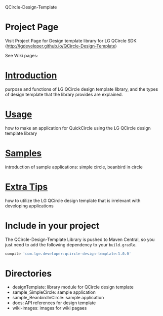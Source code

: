 QCircle-Design-Template<P>
# Project Page
Visit Project Page for Design template library for LG QCircle SDK
(http://lgdeveloper.github.io/QCircle-Design-Template)
 
 See Wiki pages:<p>
# [Introduction](https://github.com/LGDeveloper/QCircle-Design-Template/wiki/Introduction)
purpose and functions of LG QCircle design template library, and the types of design template that the library provides are explained. 

# [Usage](https://github.com/LGDeveloper/QCircle-Design-Template/wiki/Usage)
how to make an application for QuickCircle using the LG QCircle design template library

# [Samples](https://github.com/LGDeveloper/QCircle-Design-Template/wiki/Samples)
introduction of sample applications: simple circle, beanbird in circle

# [Extra Tips](https://github.com/LGDeveloper/QCircle-Design-Template/wiki/Extra-Tips)
how to utilize the LG QCircle design template that is irrelevant with developing applications

# Include in your project
The QCircle-Design-Template Library is pushed to Maven Central, so you just need to add the following dependency to your `build.gradle`.

```groovy
compile 'com.lge.developer:qcircle-design-template:1.0.0'
```

# Directories
- designTemplate: library module for QCircle design template
- sample_SimpleCircle: sample application 
- sample_BeanbirdInCircle: sample application
- docs: API references for design template
- wiki-images: images for wiki pagaes
